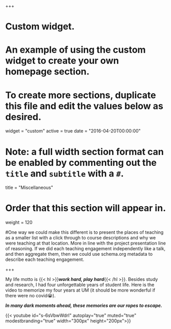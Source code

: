 +++
# Custom widget.
# An example of using the custom widget to create your own homepage section.
# To create more sections, duplicate this file and edit the values below as desired.
widget = "custom"
active = true
date = "2016-04-20T00:00:00"

# Note: a full width section format can be enabled by commenting out the `title` and `subtitle` with a `#`.
title = "Miscellaneous"

# Order that this section will appear in.
weight = 120

#One way we could make this different is to present the places of teaching as a smaller list with a click through to course descriptions and why we were teaching at that location. More in line with the project presentation line of reasoning. If we did each teaching engagement independently like a talk, and then aggregate them, then we could use schema.org metadata to describe each teaching engagement.

+++

My life motto is {{< hl >}}_**work hard, play hard**_{{< /hl >}}. Besides study and research, I had four unforgettable years of student life. Here is the video to memorize my four years at UM (it should be more wonderful if there were no covid:sob:).

_**In many dark moments ahead, these memories are our ropes to escape.**_

{{< youtube id="s-6sVbwWdrI" autoplay="true" muted="true" modestbranding="true" width="300px" height="200px">}}

<!-- 3D globe -->

<script type="text/javascript" src="//rf.revolvermaps.com/0/0/6.js?i=5j9hy2nqa4u&amp;m=0&amp;c=0006ff&amp;cr1=ff0000&amp;f=georgia&amp;l=0" async="async"></script>

